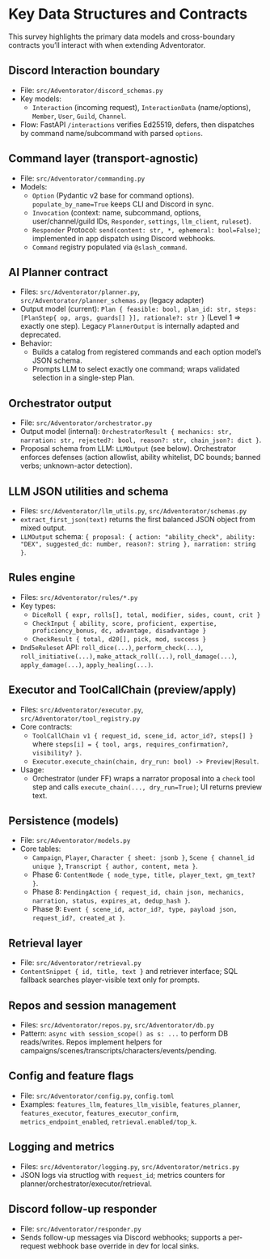 # Key Data Structures and Contracts

This survey highlights the primary data models and cross-boundary contracts you’ll interact with when extending Adventorator.

## Discord Interaction boundary
- File: `src/Adventorator/discord_schemas.py`
- Key models:
  - `Interaction` (incoming request), `InteractionData` (name/options), `Member`, `User`, `Guild`, `Channel`.
- Flow: FastAPI `/interactions` verifies Ed25519, defers, then dispatches by command name/subcommand with parsed `options`.

## Command layer (transport-agnostic)
- File: `src/Adventorator/commanding.py`
- Models:
  - `Option` (Pydantic v2 base for command options). `populate_by_name=True` keeps CLI and Discord in sync.
  - `Invocation` (context: name, subcommand, options, user/channel/guild IDs, `Responder`, `settings`, `llm_client`, `ruleset`).
  - `Responder` Protocol: `send(content: str, *, ephemeral: bool=False)`; implemented in app dispatch using Discord webhooks.
  - `Command` registry populated via `@slash_command`.

## AI Planner contract
- Files: `src/Adventorator/planner.py`, `src/Adventorator/planner_schemas.py` (legacy adapter)
- Output model (current): `Plan { feasible: bool, plan_id: str, steps: [PlanStep{ op, args, guards[] }], rationale?: str }` (Level 1 ⇒ exactly one step). Legacy `PlannerOutput` is internally adapted and deprecated.
- Behavior:
  - Builds a catalog from registered commands and each option model’s JSON schema.
  - Prompts LLM to select exactly one command; wraps validated selection in a single-step Plan.

## Orchestrator output
- File: `src/Adventorator/orchestrator.py`
- Output model (internal): `OrchestratorResult { mechanics: str, narration: str, rejected?: bool, reason?: str, chain_json?: dict }`.
- Proposal schema from LLM: `LLMOutput` (see below). Orchestrator enforces defenses (action allowlist, ability whitelist, DC bounds; banned verbs; unknown-actor detection).

## LLM JSON utilities and schema
- Files: `src/Adventorator/llm_utils.py`, `src/Adventorator/schemas.py`
- `extract_first_json(text)` returns the first balanced JSON object from mixed output.
- `LLMOutput` schema: `{ proposal: { action: "ability_check", ability: "DEX", suggested_dc: number, reason?: string }, narration: string }`.

## Rules engine
- Files: `src/Adventorator/rules/*.py`
- Key types:
  - `DiceRoll { expr, rolls[], total, modifier, sides, count, crit }`
  - `CheckInput { ability, score, proficient, expertise, proficiency_bonus, dc, advantage, disadvantage }`
  - `CheckResult { total, d20[], pick, mod, success }`
- `Dnd5eRuleset` API: `roll_dice(...)`, `perform_check(...)`, `roll_initiative(...)`, `make_attack_roll(...)`, `roll_damage(...)`, `apply_damage(...)`, `apply_healing(...)`.

## Executor and ToolCallChain (preview/apply)
- Files: `src/Adventorator/executor.py`, `src/Adventorator/tool_registry.py`
- Core contracts:
  - `ToolCallChain v1 { request_id, scene_id, actor_id?, steps[] }` where `steps[i] = { tool, args, requires_confirmation?, visibility? }`.
  - `Executor.execute_chain(chain, dry_run: bool) -> Preview|Result`.
- Usage:
  - Orchestrator (under FF) wraps a narrator proposal into a `check` tool step and calls `execute_chain(..., dry_run=True)`; UI returns preview text.

## Persistence (models)
- File: `src/Adventorator/models.py`
- Core tables:
  - `Campaign`, `Player`, `Character { sheet: jsonb }`, `Scene { channel_id unique }`, `Transcript { author, content, meta }`.
  - Phase 6: `ContentNode { node_type, title, player_text, gm_text? }`.
  - Phase 8: `PendingAction { request_id, chain json, mechanics, narration, status, expires_at, dedup_hash }`.
  - Phase 9: `Event { scene_id, actor_id?, type, payload json, request_id?, created_at }`.

## Retrieval layer
- File: `src/Adventorator/retrieval.py`
- `ContentSnippet { id, title, text }` and retriever interface; SQL fallback searches player-visible text only for prompts.

## Repos and session management
- Files: `src/Adventorator/repos.py`, `src/Adventorator/db.py`
- Pattern: `async with session_scope() as s: ...` to perform DB reads/writes. Repos implement helpers for campaigns/scenes/transcripts/characters/events/pending.

## Config and feature flags
- File: `src/Adventorator/config.py`, `config.toml`
- Examples: `features_llm`, `features_llm_visible`, `features_planner`, `features_executor`, `features_executor_confirm`, `metrics_endpoint_enabled`, `retrieval.enabled/top_k`.

## Logging and metrics
- Files: `src/Adventorator/logging.py`, `src/Adventorator/metrics.py`
- JSON logs via structlog with `request_id`; metrics counters for planner/orchestrator/executor/retrieval.

## Discord follow-up responder
- File: `src/Adventorator/responder.py`
- Sends follow-up messages via Discord webhooks; supports a per-request webhook base override in dev for local sinks.
